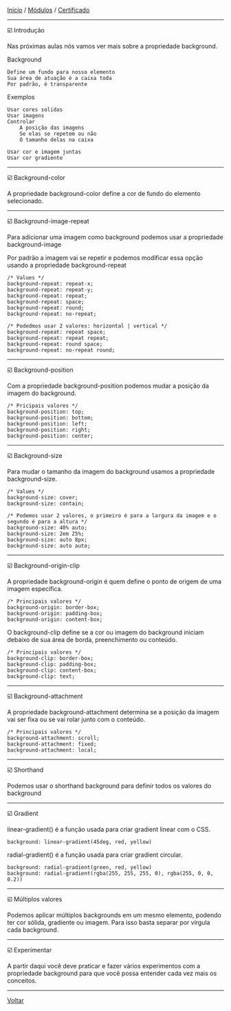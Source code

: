 [Início](https://github.com/Thalyalm/rocketseat-trilha-fundamentar) /
[Módulos](https://github.com/Thalyalm/rocketseat-trilha-fundamentar/tree/main/modulos/readme.md) /
[Certificado](https://github.com/Thalyalm/rocketseat-trilha-fundamentar/tree/main/certificado)

---

:ballot_box_with_check: Introdução

Nas próximas aulas nós vamos ver mais sobre a propriedade background.

Background
    
    Define um fundo para nosso elemento
    Sua área de atuação é a caixa toda
    Por padrão, é transparente

Exemplos

    Usar cores solidas
    Usar imagens
    Controlar
        A posição das imagens
        Se elas se repetem ou não
        O tamanho delas na caixa

    Usar cor e imagem juntas
    Usar cor gradiente

---

:ballot_box_with_check: Background-color

A propriedade background-color define a cor de fundo do elemento selecionado.

---

:ballot_box_with_check: Background-image-repeat

Para adicionar uma imagem como background podemos usar a propriedade background-image

Por padrão a imagem vai se repetir e podemos modificar essa opção usando a propriedade background-repeat

    /* Values */
    background-repeat: repeat-x;
    background-repeat: repeat-y;
    background-repeat: repeat;
    background-repeat: space;
    background-repeat: round;
    background-repeat: no-repeat;

    /* Podedmos usar 2 valores: horizontal | vertical */
    background-repeat: repeat space;
    background-repeat: repeat repeat;
    background-repeat: round space;
    background-repeat: no-repeat round;

---

:ballot_box_with_check: Background-position

Com a propriedade background-position podemos mudar a posição da imagem do background.

    /* Pricipais valores */
    background-position: top;
    background-position: bottom;
    background-position: left;
    background-position: right;
    background-position: center;

---

:ballot_box_with_check: Background-size

Para mudar o tamanho da imagem do background usamos a propriedade background-size.

    /* Values */
    background-size: cover;
    background-size: contain;

    /* Podemos usar 2 valores, o primeiro é para a largura da imagem e o segundo é para a altura */
    background-size: 40% auto;
    background-size: 2em 25%;
    background-size: auto 8px;
    background-size: auto auto;

---

:ballot_box_with_check: Background-origin-clip

A propriedade background-origin é quem define o ponto de origem de uma imagem específica.
    
    /* Principais valores */
    background-origin: border-box;
    background-origin: padding-box;
    background-origin: content-box;

O background-clip define se a cor ou imagem do background iniciam debaixo de sua área de borda, preenchimento ou conteúdo.

    /* Principais valores */
    background-clip: border-box;
    background-clip: padding-box;
    background-clip: content-box;
    background-clip: text;

---

:ballot_box_with_check: Background-attachment

A propriedade background-attachment determina se a posição da imagem vai ser fixa ou se vai rolar junto com o conteúdo.

    /* Principais valores */
    background-attachment: scroll;
    background-attachment: fixed;
    background-attachment: local;

---

:ballot_box_with_check: Shorthand

Podemos usar o shorthand background para definir todos os valores do background

---

:ballot_box_with_check: Gradient

linear-gradient() é a função usada para criar gradient linear com o CSS.
    
    background: linear-gradient(45deg, red, yellow)

radial-gradient() é a função usada para criar gradient circular.

    background: radial-gradient(green, red, yellow)
    background: radial-gradient(rgba(255, 255, 255, 0), rgba(255, 0, 0, 0.2))

---

:ballot_box_with_check: Múltiplos valores

Podemos aplicar múltiplos backgrounds em um mesmo elemento, podendo ter cor sólida, gradiente ou imagem. Para isso basta separar por vírgula cada background.

---

:ballot_box_with_check: Experimentar

A partir daqui você deve praticar e fazer vários experimentos com a propriedade background para que você possa entender cada vez mais os conceitos.

---

[Voltar](https://github.com/Thalyalm/rocketseat-trilha-fundamentar/tree/main/modulos/agora-sim-cores/readme.md)